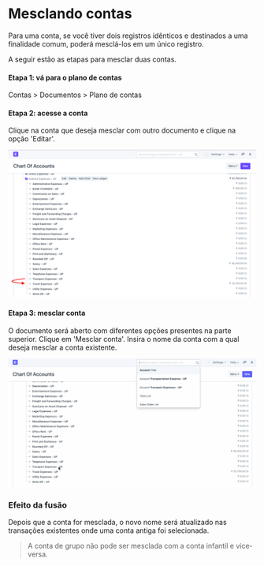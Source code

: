 # Mesclando contas



Para uma conta, se você tiver dois registros idênticos e destinados a uma finalidade comum, poderá mesclá-los em um único registro.


A seguir estão as etapas para mesclar duas contas.


#### Etapa 1: vá para o plano de contas


Contas > Documentos > Plano de contas


#### Etapa 2: acesse a conta


Clique na conta que deseja mesclar com outro documento e clique na opção 'Editar'.


![Mesclando documentos](/files/using-merge-documents-1.png)


#### Etapa 3: mesclar conta


O documento será aberto com diferentes opções presentes na parte superior. Clique em 'Mesclar conta'. Insira o nome da conta com a qual deseja mesclar a conta existente.


![Mesclando documentos](/files/using-merge-documents-2.gif)


### Efeito da fusão


Depois que a conta for mesclada, o novo nome será atualizado nas transações existentes onde uma conta antiga foi selecionada.



> 
> A conta de grupo não pode ser mesclada com a conta infantil e vice-versa.
> 
> 
> 





